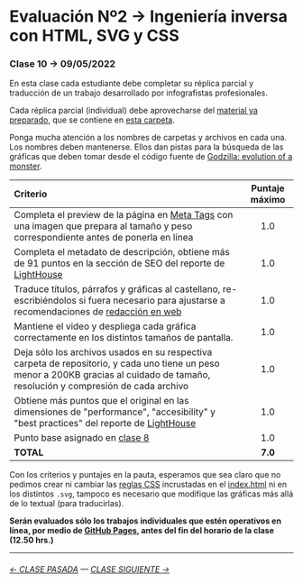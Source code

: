 # Evaluación Nº2 → Ingeniería inversa con HTML, SVG y CSS

### Clase 10 → 09/05/2022

En esta clase cada estudiante debe completar su réplica parcial y traducción de un trabajo desarrollado por infografistas profesionales.

Cada réplica parcial (individual) debe aprovecharse del [material ya preparado](https://profesorfaco.github.io/dno075-2023-1/clase-09/), que se contiene en [esta carpeta](https://github.com/profesorfaco/dno075-2023-1/tree/main/clase-09).

Ponga mucha atención a los nombres de carpetas y archivos en cada una. Los nombres deben mantenerse. Ellos dan pistas para la búsqueda de las gráficas que deben tomar desde el código fuente de [Godzilla: evolution of a monster](https://multimedia.scmp.com/infographics/culture/article/3012245/godzilla/index.html).


| Criterio             | Puntaje máximo |
|:---------------------|:--------------:|
| Completa el preview de la página en [Meta Tags](https://metatags.io/) con una imagen que prepara al tamaño y peso correspondiente antes de ponerla en línea | 1.0 |
| Completa el metadato de descripción, obtiene más de 91 puntos en la sección de SEO del reporte de [LightHouse](https://blog.interdominios.com/google-lighthouse/) | 1.0 |
| Traduce títulos, párrafos y gráficas al castellano, re-escribiéndolos si fuera necesario para ajustarse a recomendaciones de [redacción en web](https://www.nngroup.com/articles/how-users-read-on-the-web/) | 1.0 |
| Mantiene el video y despliega cada gráfica correctamente en los distintos tamaños de pantalla. | 1.0 |
| Deja sólo los archivos usados en su respectiva carpeta de repositorio, y cada uno tiene un peso menor a 200KB gracias al cuidado de tamaño, resolución y compresión de cada archivo | 1.0 |
| Obtiene más puntos que el original en las dimensiones de "performance", "accesibility" y "best practices" del reporte de [LightHouse](https://blog.interdominios.com/google-lighthouse/) | 1.0 |
| Punto base asignado en [clase 8](https://docs.google.com/spreadsheets/d/1ScQ23_tUq4faI4uawpV7RN1teRoEIqTeHcckW3xvkf0/edit?usp=sharing) | 1.0 |
| **TOTAL** | **7.0** |

Con los criterios y puntajes en la pauta, esperamos que sea claro que no pedimos crear ni cambiar las [reglas CSS](https://developer.mozilla.org/en-US/docs/Learn/Getting_started_with_the_web/CSS_basics#anatomy_of_a_css_ruleset) incrustadas en el [index.html](https://github.com/profesorfaco/dno075-2023-1/blob/main/clase-09/index.html) ni en los distintos `.svg`, tampoco es necesario que modifique las gráficas más allá de lo textual (para traducirlas).

**Serán evaluados sólo los trabajos individuales que estén operativos en línea, por medio de [GitHub Pages](https://docs.github.com/es/pages/getting-started-with-github-pages/configuring-a-publishing-source-for-your-github-pages-site), antes del fin del horario de la clase (12.50 hrs.)** 

- - - - - - - - - - - - -

###### [← CLASE PASADA](https://github.com/profesorfaco/dno075-2023-1/tree/main/clase-08) — [CLASE SIGUIENTE →](https://github.com/profesorfaco/dno075-2023-1/tree/main/clase-11) 


